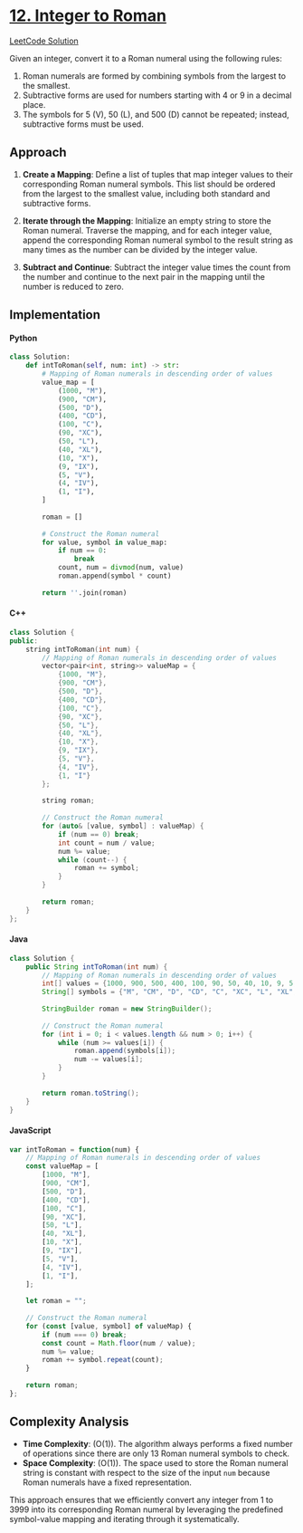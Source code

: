 # [12. Integer to Roman](https://leetcode.com/problems/integer-to-roman/description/)
[LeetCode Solution](https://leetcode.com/problems/integer-to-roman/solutions/5544454/easy-solution-challenge-day-4-revisewitharsh)

Given an integer, convert it to a Roman numeral using the following rules:

1. Roman numerals are formed by combining symbols from the largest to the smallest.
2. Subtractive forms are used for numbers starting with 4 or 9 in a decimal place.
3. The symbols for 5 (V), 50 (L), and 500 (D) cannot be repeated; instead, subtractive forms must be used.

## Approach

1. **Create a Mapping**: Define a list of tuples that map integer values to their corresponding Roman numeral symbols. This list should be ordered from the largest to the smallest value, including both standard and subtractive forms.

2. **Iterate through the Mapping**: Initialize an empty string to store the Roman numeral. Traverse the mapping, and for each integer value, append the corresponding Roman numeral symbol to the result string as many times as the number can be divided by the integer value.

3. **Subtract and Continue**: Subtract the integer value times the count from the number and continue to the next pair in the mapping until the number is reduced to zero.

## Implementation

#### Python

```python
class Solution:
    def intToRoman(self, num: int) -> str:
        # Mapping of Roman numerals in descending order of values
        value_map = [
            (1000, "M"),
            (900, "CM"),
            (500, "D"),
            (400, "CD"),
            (100, "C"),
            (90, "XC"),
            (50, "L"),
            (40, "XL"),
            (10, "X"),
            (9, "IX"),
            (5, "V"),
            (4, "IV"),
            (1, "I"),
        ]
        
        roman = []
        
        # Construct the Roman numeral
        for value, symbol in value_map:
            if num == 0:
                break
            count, num = divmod(num, value)
            roman.append(symbol * count)
        
        return ''.join(roman)
```

#### C++

```cpp
class Solution {
public:
    string intToRoman(int num) {
        // Mapping of Roman numerals in descending order of values
        vector<pair<int, string>> valueMap = {
            {1000, "M"},
            {900, "CM"},
            {500, "D"},
            {400, "CD"},
            {100, "C"},
            {90, "XC"},
            {50, "L"},
            {40, "XL"},
            {10, "X"},
            {9, "IX"},
            {5, "V"},
            {4, "IV"},
            {1, "I"}
        };
        
        string roman;
        
        // Construct the Roman numeral
        for (auto& [value, symbol] : valueMap) {
            if (num == 0) break;
            int count = num / value;
            num %= value;
            while (count--) {
                roman += symbol;
            }
        }
        
        return roman;
    }
};
```

#### Java

```java
class Solution {
    public String intToRoman(int num) {
        // Mapping of Roman numerals in descending order of values
        int[] values = {1000, 900, 500, 400, 100, 90, 50, 40, 10, 9, 5, 4, 1};
        String[] symbols = {"M", "CM", "D", "CD", "C", "XC", "L", "XL", "X", "IX", "V", "IV", "I"};
        
        StringBuilder roman = new StringBuilder();
        
        // Construct the Roman numeral
        for (int i = 0; i < values.length && num > 0; i++) {
            while (num >= values[i]) {
                roman.append(symbols[i]);
                num -= values[i];
            }
        }
        
        return roman.toString();
    }
}
```

#### JavaScript

```javascript
var intToRoman = function(num) {
    // Mapping of Roman numerals in descending order of values
    const valueMap = [
        [1000, "M"],
        [900, "CM"],
        [500, "D"],
        [400, "CD"],
        [100, "C"],
        [90, "XC"],
        [50, "L"],
        [40, "XL"],
        [10, "X"],
        [9, "IX"],
        [5, "V"],
        [4, "IV"],
        [1, "I"],
    ];
    
    let roman = "";
    
    // Construct the Roman numeral
    for (const [value, symbol] of valueMap) {
        if (num === 0) break;
        const count = Math.floor(num / value);
        num %= value;
        roman += symbol.repeat(count);
    }
    
    return roman;
};
```

## Complexity Analysis

- **Time Complexity**: \(O(1)\). The algorithm always performs a fixed number of operations since there are only 13 Roman numeral symbols to check. 
- **Space Complexity**: \(O(1)\). The space used to store the Roman numeral string is constant with respect to the size of the input `num` because Roman numerals have a fixed representation.

This approach ensures that we efficiently convert any integer from 1 to 3999 into its corresponding Roman numeral by leveraging the predefined symbol-value mapping and iterating through it systematically.
